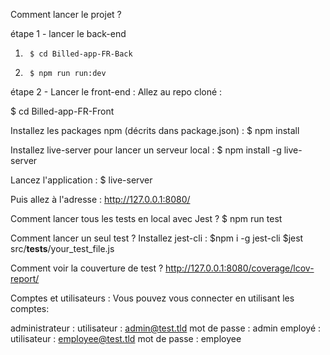 Comment lancer le projet ?

étape 1 - lancer le back-end

1)      $ cd Billed-app-FR-Back

2)      $ npm run run:dev


étape 2 - Lancer le front-end :
Allez au repo cloné :

$ cd Billed-app-FR-Front

Installez les packages npm (décrits dans package.json) :
$ npm install

Installez live-server pour lancer un serveur local :
$ npm install -g live-server

Lancez l'application :
$ live-server


Puis allez à l'adresse : http://127.0.0.1:8080/

Comment lancer tous les tests en local avec Jest ?
$ npm run test

Comment lancer un seul test ?
Installez jest-cli :
$npm i -g jest-cli
$jest src/__tests__/your_test_file.js

Comment voir la couverture de test ?
http://127.0.0.1:8080/coverage/lcov-report/

Comptes et utilisateurs :
Vous pouvez vous connecter en utilisant les comptes:

administrateur :
utilisateur : admin@test.tld 
mot de passe : admin
employé :
utilisateur : employee@test.tld
mot de passe : employee



